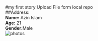 #my first story Upload File  form local repo  
##Address:  
<b> Name:</b> Azin Islam<br/>
<b> Age:</b> 21<br/>
<b> Gender:</b>Male  
<img src="/data/data/com.termux/files/home/githubAddData/azim.jpg" alt="photos"/>  


